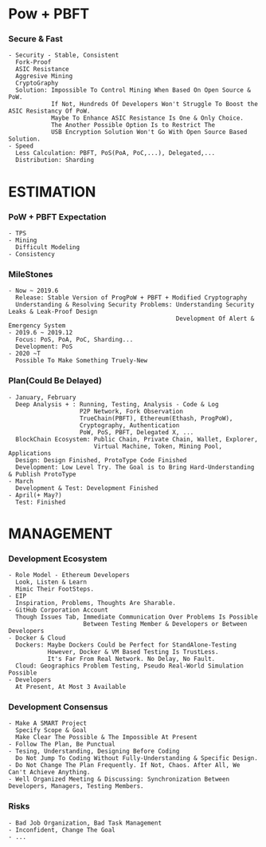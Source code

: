 # Pow + PBFT
### Secure & Fast
    - Security - Stable, Consistent
      Fork-Proof
      ASIC Resistance
      Aggresive Mining
      CryptoGraphy
      Solution: Impossible To Control Mining When Based On Open Source & PoW.
                If Not, Hundreds Of Developers Won't Struggle To Boost the ASIC Resistancy Of PoW.
                Maybe To Enhance ASIC Resistance Is One & Only Choice.
                The Another Possible Option Is to Restrict The
                USB Encryption Solution Won't Go With Open Source Based Solution.
    - Speed
      Less Calculation: PBFT, PoS(PoA, PoC,...), Delegated,...
      Distribution: Sharding
      
# ESTIMATION
### PoW + PBFT Expectation
    - TPS
    - Mining
      Difficult Modeling
    - Consistency
### MileStones
    - Now ~ 2019.6
      Release: Stable Version of ProgPoW + PBFT + Modified Cryptography
      Understanding & Resolving Security Problems: Understanding Security Leaks & Leak-Proof Design
                                                   Development Of Alert & Emergency System
    - 2019.6 ~ 2019.12
      Focus: PoS, PoA, PoC, Sharding...
      Development: PoS
    - 2020 ~T
      Possible To Make Something Truely-New
### Plan(Could Be Delayed)
    - January, February
      Deep Analysis + : Running, Testing, Analysis - Code & Log
                        P2P Network, Fork Observation
                        TrueChain(PBFT), Ethereum(Ethash, ProgPoW),
                        Cryptography, Authentication
                        PoW, PoS, PBFT, Delegated X, ...
      BlockChain Ecosystem: Public Chain, Private Chain, Wallet, Explorer,
                            Virtual Machine, Token, Mining Pool, Applications
      Design: Design Finished, ProtoType Code Finished                 
      Development: Low Level Try. The Goal is to Bring Hard-Understanding  & Publish ProtoType
    - March
      Development & Test: Development Finished
    - April(+ May?)
      Test: Finished
      
# MANAGEMENT
### Development Ecosystem
    - Role Model - Ethereum Developers 
      Look, Listen & Learn
      Mimic Their FootSteps.
    - EIP
      Inspiration, Problems, Thoughts Are Sharable.
    - GitHub Corporation Account
      Though Issues Tab, Immediate Communication Over Problems Is Possible
                         Between Testing Member & Developers or Between Developers
    - Docker & Cloud
      Dockers: Maybe Dockers Could be Perfect for StandAlone-Testing
               However, Docker & VM Based Testing Is TrustLess.
               It's Far From Real Network. No Delay, No Fault.
      Cloud: Geographics Problem Testing, Pseudo Real-World Simulation Possible
    - Developers
      At Present, At Most 3 Available
      
### Development Consensus
    - Make A SMART Project
      Specify Scope & Goal
      Make Clear The Possible & The Impossible At Present
    - Follow The Plan, Be Punctual
    - Tesing, Understanding, Designing Before Coding
      Do Not Jump To Coding Without Fully-Understanding & Specific Design.
    - Do Not Change The Plan Frequently. If Not, Chaos. After All, We Can't Achieve Anything.
    - Well Organized Meeting & Discussing: Synchronization Between Developers, Managers, Testing Members.
### Risks
    - Bad Job Organization, Bad Task Management
    - Inconfident, Change The Goal
    - ...
